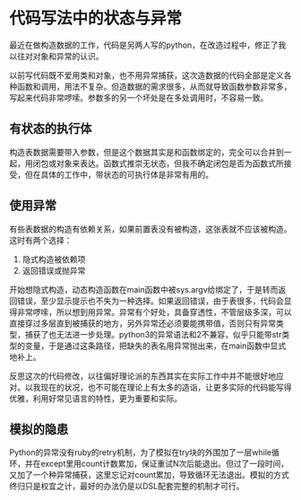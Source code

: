 # 代码写法中的状态与异常

最近在做构造数据的工作，代码是另两人写的python，在改造过程中，修正了我以往对对象和异常的认识。

以前写代码既不爱用类和对象，也不用异常捕获，这次造数据的代码全部是定义各种函数和调用，用法不复杂。但造数据的需求很多，从而就导致函数参数非常多，写起来代码非常啰嗦。参数多的另一个坏处是在多处调用时，不容易一致。

有状态的执行体
--
构造表数据需要带入参数，但是这个数据其实是和函数绑定的，完全可以合并到一起，用闭包或对象来表达。函数式推崇无状态，但我不确定闭包是否为函数式所接受，但在具体的工作中，带状态的可执行体是非常有用的。

使用异常
--
有些表数据的构造有依赖关系，如果前置表没有被构造，这张表就不应该被构造。这时有两个选择：

1. 隐式构造被依赖项
2. 返回错误或抛异常

开始想隐式构造，动态构造函数在main函数中被sys.argv给绑定了，于是转而返回错误，至少显示提示也不失为一种选择。如果返回错误，由于表很多，代码会显得非常啰嗦，所以想到用异常。异常有个好处，具备穿透性，不管层级多深，可以直接穿过多层直到被捕获的地方，另外异常还必须要能携带值，否则只有异常类型，捕获了也无法进一步处理。python3的异常语法和2不兼容，似乎只能带str类型的变量，于是通过这条路径，把缺失的表名用异常抛出来，在main函数中显式地补上。

反思这次的代码修改，以往偏好理论派的东西其实在实际工作中并不能很好地应对。以我现在的状况，也不可能在理论上有太多的造诣，让更多实际的代码能写得优雅，利用好常见语言的特性，更为重要和实际。

模拟的隐患
--
Python的异常没有ruby的retry机制，为了模拟在try块的外围加了一层while循环，并在except里用count计数累加，保证重试N次后能退出。但过了一段时间，又加了一个种异常捕获，这里忘记对count累加，导致循环无法退出。模拟的方式终归只是权宜之计，最好的办法仍是以DSL配套完整的机制才可行。